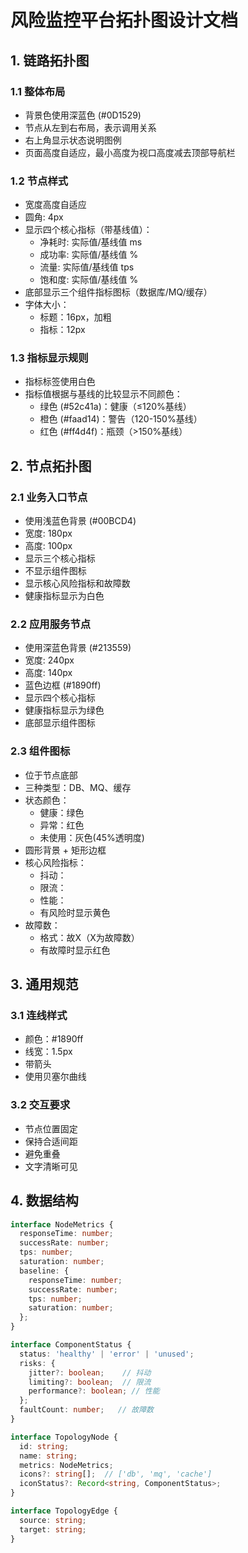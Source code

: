 # 风险监控平台拓扑图设计文档

## 1. 链路拓扑图

### 1.1 整体布局
- 背景色使用深蓝色 (#0D1529)
- 节点从左到右布局，表示调用关系
- 右上角显示状态说明图例
- 页面高度自适应，最小高度为视口高度减去顶部导航栏

### 1.2 节点样式
- 宽度高度自适应
- 圆角: 4px
- 显示四个核心指标（带基线值）：
  * 净耗时: 实际值/基线值 ms
  * 成功率: 实际值/基线值 %
  * 流量: 实际值/基线值 tps
  * 饱和度: 实际值/基线值 %
- 底部显示三个组件指标图标（数据库/MQ/缓存）
- 字体大小：
  * 标题：16px，加粗
  * 指标：12px

### 1.3 指标显示规则
- 指标标签使用白色
- 指标值根据与基线的比较显示不同颜色：
  * 绿色 (#52c41a)：健康（≤120%基线）
  * 橙色 (#faad14)：警告（120-150%基线）
  * 红色 (#ff4d4f)：瓶颈（>150%基线）

## 2. 节点拓扑图

### 2.1 业务入口节点
- 使用浅蓝色背景 (#00BCD4)
- 宽度: 180px
- 高度: 100px
- 显示三个核心指标
- 不显示组件图标
- 显示核心风险指标和故障数
- 健康指标显示为白色


### 2.2 应用服务节点
- 使用深蓝色背景 (#213559)
- 宽度: 240px
- 高度: 140px
- 蓝色边框 (#1890ff)
- 显示四个核心指标
- 健康指标显示为绿色
- 底部显示组件图标

### 2.3 组件图标
- 位于节点底部
- 三种类型：DB、MQ、缓存
- 状态颜色：
  * 健康：绿色
  * 异常：红色
  * 未使用：灰色(45%透明度)
- 圆形背景 + 矩形边框
- 核心风险指标：
  * 抖动：
  * 限流：
  * 性能：
  * 有风险时显示黄色
- 故障数：
  * 格式：故X（X为故障数）
  * 有故障时显示红色

## 3. 通用规范

### 3.1 连线样式
- 颜色：#1890ff
- 线宽：1.5px
- 带箭头
- 使用贝塞尔曲线

### 3.2 交互要求
- 节点位置固定
- 保持合适间距
- 避免重叠
- 文字清晰可见

## 4. 数据结构
```typescript
interface NodeMetrics {
  responseTime: number;
  successRate: number;
  tps: number;
  saturation: number;
  baseline: {
    responseTime: number;
    successRate: number;
    tps: number;
    saturation: number;
  };
}

interface ComponentStatus {
  status: 'healthy' | 'error' | 'unused';
  risks: {
    jitter?: boolean;    // 抖动
    limiting?: boolean;  // 限流
    performance?: boolean; // 性能
  };
  faultCount: number;   // 故障数
}

interface TopologyNode {
  id: string;
  name: string;
  metrics: NodeMetrics;
  icons?: string[];  // ['db', 'mq', 'cache']
  iconStatus?: Record<string, ComponentStatus>;
}

interface TopologyEdge {
  source: string;
  target: string;
}
``` 